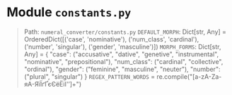 # Module `constants.py`
> Path: `numeral_converter/constants.py`
`DEFAULT_MORPH`: Dict[str, Any] = OrderedDict([('case', 'nominative'), ('num_class', 'cardinal'), ('number', 'singular'), ('gender', 'masculine')])
`MORPH_FORMS`: Dict[str, Any] = {
            "case": ("accusative", "dative", "genetive", "instrumental", "nominative", "prepositional"),
"num_class": ("cardinal", "collective", "ordinal"),
"gender": ("feminine", "masculine", "neuter"),
"number": ("plural", "singular")
            }
`REGEX_PATTERN_WORDS` = re.compile("[a-zA-Zа-яА-ЯїЇґҐєЄёЁіІ'’]+")